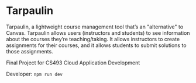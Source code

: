 # Tarpaulin

Tarpaulin, a lightweight course management tool that’s an "alternative" to Canvas. Tarpaulin allows users (instructors and students) to see information about the courses they’re teaching/taking. It allows instructors to create assignments for their courses, and it allows students to submit solutions to those assignments.

Final Project for CS493 Cloud Application Development

Developer:
```npm run dev```